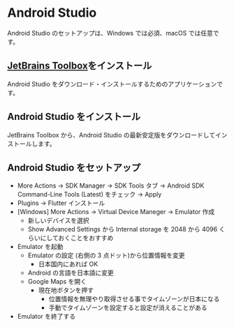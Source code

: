 # Android Studio

Android Studio のセットアップは、Windows では必須、macOS では任意です。

## [JetBrains Toolbox](https://www.jetbrains.com/ja-jp/toolbox-app/)をインストール

Android Studio をダウンロード・インストールするためのアプリケーションです。

## Android Studio をインストール

JetBrains Toolbox から、Android Studio の最新安定版をダウンロードしてインストールします。

## Android Studio をセットアップ

- More Actions → SDK Manager → SDK Tools タブ → Android SDK Command-Line Tools (Latest) をチェック → Apply
- Plugins → Flutter インストール
- [Windows] More Actions → Virtual Device Maneger → Emulator 作成
  - 新しいデバイスを選択
  - Show Advanced Settings から Internal storage を 2048 から 4096 くらいにしておくことをおすすめ
- Emulator を起動
  - Emulator の設定 (右側の 3 点ドット)から位置情報を変更
    - 日本国内にあれば OK
  - Android の言語を日本語に変更
  - Google Maps を開く
    - 現在地ボタンを押す
      - 位置情報を無理やり取得させる事でタイムゾーンが日本になる
      - 手動でタイムゾーンを設定すると設定が消えることがある
- Emulator を終了する

